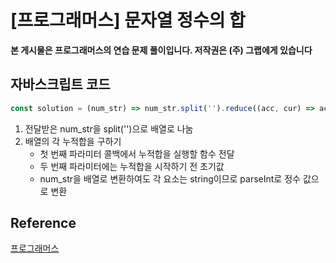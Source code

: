 

# [프로그래머스] 문자열 정수의 합

**본 게시물은 프로그래머스의 연습 문제 풀이입니다. 저작권은 (주) 그랩에게 있습니다**

## 자바스크립트 코드

```JavaScript
const solution = (num_str) => num_str.split('').reduce((acc, cur) => acc + parseInt(cur) , 0);
```

1. 전달받은 num_str을 split('')으로 배열로 나눔
2. 배열의 각 누적합을 구하기
   * 첫 번째 파라미터 콜백에서 누적합을 실행할 함수 전달
   * 두 번째 파라미터에는 누적합을 시작하기 전 초기값
   * num_str을 배열로 변환하여도 각 요소는 string이므로 parseInt로 정수 값으로 변환



## Reference

[프로그래머스](https://programmers.co.kr)

